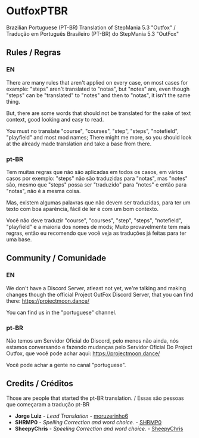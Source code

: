 # OutfoxPTBR

Brazilian Portuguese (PT-BR) Translation of StepMania 5.3 "Outfox" / Tradução em Português Brasileiro (PT-BR) do StepMania 5.3 "OutFox"

## Rules / Regras

### EN

There are many rules that aren't applied on every case, on most cases for example: "steps" aren't translated to "notas", but "notes" are, even though "steps" can be "translated" to "notes" and then to "notas", it isn't the same thing.

But, there are some words that should not be translated for the sake of text context, good looking and easy to read.

You must no translate "course", "courses", "step", "steps", "notefield", "playfield" and most mod names; There might me more, so you should look at the already made translation and take a base from there.

### pt-BR

Tem muitas regras que não são aplicadas em todos os casos, em vários casos por exemplo: "steps" não são traduzidas para "notas", mas "notes" são, mesmo que "steps" possa ser "traduzido" para "notes" e então para "notas", não é a mesma coisa.

Mas, existem algumas palavras que não devem ser traduzidas, para ter um texto com boa aparência, fácil de ler e com um bom contexto.

Você não deve traduzir "course", "courses", "step", "steps", "notefield", "playfield" e a maioria dos nomes de mods; Muito provavelmente tem mais regras, então eu recomendo que você veja as traduções já feitas para ter uma base.

## Community / Comunidade

### EN

We don't have a Discord Server, atleast not yet, we're talking and making changes though the official Project OutFox Discord Server, that you can find there: https://projectmoon.dance/

You can find us in the "portuguese" channel.

### pt-BR

Não temos um Servidor Oficial do Discord, pelo menos não ainda, nós estamos conversando e fazendo mudanças pelo Servidor Oficial Do Project Outfox, que você pode achar aqui: https://projectmoon.dance/

Você pode achar a gente no canal "portuguese".

## Credits / Créditos

Those are people that started the pt-BR translation. / Essas são pessoas que começaram a tradução pt-BR

* **Jorge Luiz** - *Lead Translation* - [moruzerinho6](https://github.com/moruzerinho6)
* **SHRMP0** - *Spelling Correction and word choice.* - [SHRMP0](https://github.com/SHRMP0)
* **SheepyChris** - *Speeling Correction and word choice.* - [SheepyChris](https://github.com/SheepyChris)
